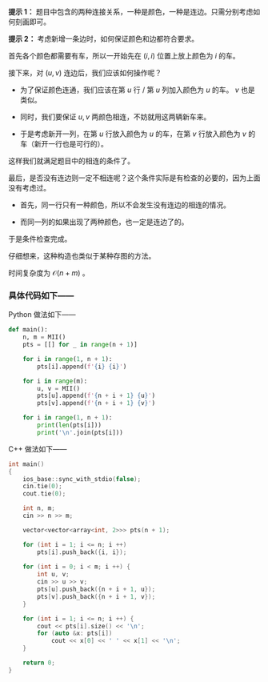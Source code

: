 **提示 1：** 题目中包含的两种连接关系，一种是颜色，一种是连边。只需分别考虑如何刻画即可。

**提示 2：** 考虑新增一条边时，如何保证颜色和边都符合要求。

首先各个颜色都需要有车，所以一开始先在 $(i,i)$ 位置上放上颜色为 $i$ 的车。

接下来，对 $(u, v)$ 连边后，我们应该如何操作呢？

- 为了保证颜色连通，我们应该在第 $u$ 行 / 第 $u$ 列加入颜色为 $u$ 的车。 $v$ 也是类似。

- 同时，我们要保证 $u,v$ 两颜色相连，不妨就用这两辆新车来。

- 于是考虑新开一列，在第 $u$ 行放入颜色为 $u$ 的车，在第 $v$ 行放入颜色为 $v$ 的车（新开一行也是可行的）。

这样我们就满足题目中的相连的条件了。

最后，是否没有连边则一定不相连呢？这个条件实际是有检查的必要的，因为上面没有考虑过。

- 首先，同一行只有一种颜色，所以不会发生没有连边的相连的情况。

- 而同一列的如果出现了两种颜色，也一定是连边了的。

于是条件检查完成。

仔细想来，这种构造也类似于某种存图的方法。

时间复杂度为 $\mathcal{O}(n + m)$ 。

### 具体代码如下——

Python 做法如下——

```Python []
def main():
    n, m = MII()
    pts = [[] for _ in range(n + 1)]

    for i in range(1, n + 1):
        pts[i].append(f'{i} {i}')

    for i in range(m):
        u, v = MII()
        pts[u].append(f'{n + i + 1} {u}')
        pts[v].append(f'{n + i + 1} {v}')

    for i in range(1, n + 1):
        print(len(pts[i]))
        print('\n'.join(pts[i]))
```

C++ 做法如下——

```cpp []
int main()
{
    ios_base::sync_with_stdio(false);
    cin.tie(0);
    cout.tie(0);

    int n, m;
    cin >> n >> m;

    vector<vector<array<int, 2>>> pts(n + 1);

    for (int i = 1; i <= n; i ++)
        pts[i].push_back({i, i});
    
    for (int i = 0; i < m; i ++) {
        int u, v;
        cin >> u >> v;
        pts[u].push_back({n + i + 1, u});
        pts[v].push_back({n + i + 1, v});
    }

    for (int i = 1; i <= n; i ++) {
        cout << pts[i].size() << '\n';
        for (auto &x: pts[i])
            cout << x[0] << ' ' << x[1] << '\n';
    }

    return 0;
}
```